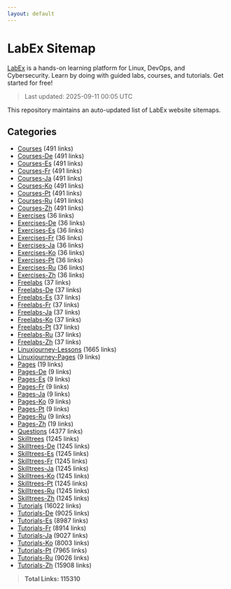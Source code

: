 ```yaml
---
layout: default
---
```


# LabEx Sitemap

[LabEx](https://labex.io) is a hands-on learning platform for Linux, DevOps, and Cybersecurity. Learn by doing with guided labs, courses, and tutorials. Get started for free!

> Last updated: 2025-09-11 00:05 UTC

This repository maintains an auto-updated list of LabEx website sitemaps.

## Categories

- [Courses](categories/courses.md) (491 links)
- [Courses-De](categories/courses-de.md) (491 links)
- [Courses-Es](categories/courses-es.md) (491 links)
- [Courses-Fr](categories/courses-fr.md) (491 links)
- [Courses-Ja](categories/courses-ja.md) (491 links)
- [Courses-Ko](categories/courses-ko.md) (491 links)
- [Courses-Pt](categories/courses-pt.md) (491 links)
- [Courses-Ru](categories/courses-ru.md) (491 links)
- [Courses-Zh](categories/courses-zh.md) (491 links)
- [Exercises](categories/exercises.md) (36 links)
- [Exercises-De](categories/exercises-de.md) (36 links)
- [Exercises-Es](categories/exercises-es.md) (36 links)
- [Exercises-Fr](categories/exercises-fr.md) (36 links)
- [Exercises-Ja](categories/exercises-ja.md) (36 links)
- [Exercises-Ko](categories/exercises-ko.md) (36 links)
- [Exercises-Pt](categories/exercises-pt.md) (36 links)
- [Exercises-Ru](categories/exercises-ru.md) (36 links)
- [Exercises-Zh](categories/exercises-zh.md) (36 links)
- [Freelabs](categories/freelabs.md) (37 links)
- [Freelabs-De](categories/freelabs-de.md) (37 links)
- [Freelabs-Es](categories/freelabs-es.md) (37 links)
- [Freelabs-Fr](categories/freelabs-fr.md) (37 links)
- [Freelabs-Ja](categories/freelabs-ja.md) (37 links)
- [Freelabs-Ko](categories/freelabs-ko.md) (37 links)
- [Freelabs-Pt](categories/freelabs-pt.md) (37 links)
- [Freelabs-Ru](categories/freelabs-ru.md) (37 links)
- [Freelabs-Zh](categories/freelabs-zh.md) (37 links)
- [Linuxjourney-Lessons](categories/linuxjourney-lessons.md) (1665 links)
- [Linuxjourney-Pages](categories/linuxjourney-pages.md) (9 links)
- [Pages](categories/pages.md) (19 links)
- [Pages-De](categories/pages-de.md) (9 links)
- [Pages-Es](categories/pages-es.md) (9 links)
- [Pages-Fr](categories/pages-fr.md) (9 links)
- [Pages-Ja](categories/pages-ja.md) (9 links)
- [Pages-Ko](categories/pages-ko.md) (9 links)
- [Pages-Pt](categories/pages-pt.md) (9 links)
- [Pages-Ru](categories/pages-ru.md) (9 links)
- [Pages-Zh](categories/pages-zh.md) (19 links)
- [Questions](categories/questions.md) (4377 links)
- [Skilltrees](categories/skilltrees.md) (1245 links)
- [Skilltrees-De](categories/skilltrees-de.md) (1245 links)
- [Skilltrees-Es](categories/skilltrees-es.md) (1245 links)
- [Skilltrees-Fr](categories/skilltrees-fr.md) (1245 links)
- [Skilltrees-Ja](categories/skilltrees-ja.md) (1245 links)
- [Skilltrees-Ko](categories/skilltrees-ko.md) (1245 links)
- [Skilltrees-Pt](categories/skilltrees-pt.md) (1245 links)
- [Skilltrees-Ru](categories/skilltrees-ru.md) (1245 links)
- [Skilltrees-Zh](categories/skilltrees-zh.md) (1245 links)
- [Tutorials](categories/tutorials.md) (16022 links)
- [Tutorials-De](categories/tutorials-de.md) (9025 links)
- [Tutorials-Es](categories/tutorials-es.md) (8987 links)
- [Tutorials-Fr](categories/tutorials-fr.md) (8914 links)
- [Tutorials-Ja](categories/tutorials-ja.md) (9027 links)
- [Tutorials-Ko](categories/tutorials-ko.md) (8003 links)
- [Tutorials-Pt](categories/tutorials-pt.md) (7965 links)
- [Tutorials-Ru](categories/tutorials-ru.md) (9026 links)
- [Tutorials-Zh](categories/tutorials-zh.md) (15908 links)

> **Total Links: 115310**
